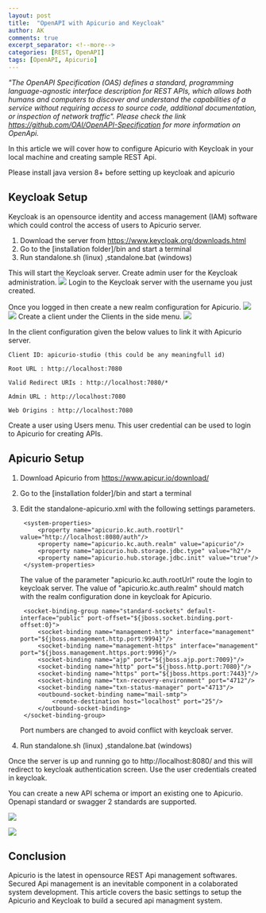 ```yaml
---
layout: post
title:  "OpenAPI with Apicurio and Keycloak"
author: AK
comments: true
excerpt_separator: <!--more-->
categories: [REST, OpenAPI]
tags: [OpenAPI, Apicurio]
---
```


*"The OpenAPI Specification (OAS) defines a standard, programming language-agnostic interface description for REST APIs, which allows both humans and computers to discover and understand the capabilities of a service without requiring access to source code, additional documentation, or inspection of network traffic". Please check the link https://github.com/OAI/OpenAPI-Specification for more information on OpenApi.*

In this article we will cover how to configure Apicurio with Keycloak in your local machine and creating sample REST Api.

<!--more-->

Please install java version 8+ before setting up keycloak and apicurio 

## Keycloak Setup

Keycloak is an opensource identity and access management (IAM) software which could control the access of users to Apicurio server.
1. Download the server from https://www.keycloak.org/downloads.html
2. Go to the [installation folder]/bin and start a terminal
3. Run standalone.sh (linux) ,standalone.bat (windows)

This will start the Keycloak server. Create admin user for the Keycloak administration.
![](/assets/img/apicurio/keycloak-admin.png)
Login to the Keycloak server with the username you just created.

Once you logged in then create a new realm configuration for Apicurio.
![](/assets/img/apicurio/keycloak-createrealm.png)
![](/assets/img/apicurio/keycloak-addrealm.png)
Create a client under the Clients in the side menu. 
![](/assets/img/apicurio/keycloak-addclient.png)

In the client configuration given the below values to link it with Apicurio server.
    
    Client ID: apicurio-studio (this could be any meaningfull id)
    
    Root URL : http://localhost:7080
    
    Valid Redirect URIs : http://localhost:7080/*
    
    Admin URL : http://localhost:7080
    
    Web Origins : http://localhost:7080

Create a user using Users menu. This user credential can be used to login to Apicurio for creating APIs.

## Apicurio Setup

1. Download Apicurio from https://www.apicur.io/download/
2. Go to the [installation folder]/bin and start a terminal
3. Edit the standalone-apicurio.xml with the following settings parameters.

        <system-properties>
            <property name="apicurio.kc.auth.rootUrl" value="http://localhost:8080/auth"/>
            <property name="apicurio.kc.auth.realm" value="apicurio"/>
            <property name="apicurio.hub.storage.jdbc.type" value="h2"/>
            <property name="apicurio.hub.storage.jdbc.init" value="true"/>
        </system-properties>

    The value of the parameter "apicurio.kc.auth.rootUrl" route the login to keycloak server. The value of "apicurio.kc.auth.realm" should match with the realm configuration done in keycloak for Apicurio.

        <socket-binding-group name="standard-sockets" default-interface="public" port-offset="${jboss.socket.binding.port-offset:0}">
            <socket-binding name="management-http" interface="management" port="${jboss.management.http.port:9994}"/>
            <socket-binding name="management-https" interface="management" port="${jboss.management.https.port:9996}"/>
            <socket-binding name="ajp" port="${jboss.ajp.port:7009}"/>
            <socket-binding name="http" port="${jboss.http.port:7080}"/>
            <socket-binding name="https" port="${jboss.https.port:7443}"/>
            <socket-binding name="txn-recovery-environment" port="4712"/>
            <socket-binding name="txn-status-manager" port="4713"/>
            <outbound-socket-binding name="mail-smtp">
                <remote-destination host="localhost" port="25"/>
            </outbound-socket-binding>
        </socket-binding-group>
    
    Port numbers are changed to avoid conflict with keycloak server.

4. Run standalone.sh (linux) ,standalone.bat (windows)
 
Once the server is up and running go to http://localhost:8080/ and this will redirect to keycloak authentication screen. Use the user credentials created in keycloak.

You can create a new API schema or import an existing one to Apicurio. Openapi standard or swagger 2 standards are supported.

![](/assets/img/apicurio/create-api.png)

![](/assets/img/apicurio/view-api.png)

## Conclusion

Apicurio is the latest in opensource REST Api management softwares. Secured Api management is an inevitable component in a colaborated system development. This article covers the basic settings to setup the Apicurio and Keycloak to build a secured api managment system.

